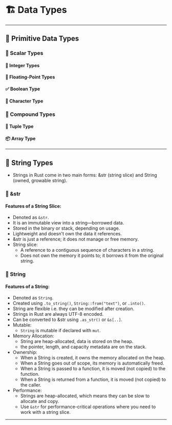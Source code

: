 # 🏗️ Data Types

* * *

## 🔑 Primitive Data Types

### 🔢 Scalar Types

#### 🔢 Integer Types

#### 🔣 Floating-Point Types

#### ✅ Boolean Type

#### 🔡 Character Type

### 🔑 Compound Types

#### 🔗 Tuple Type

#### 📦 Array Type

* * *

## 🔑 String Types

- Strings in Rust come in two main forms: &str (string slice) and String (owned, growable string).

### 📍 &str

#### Features of a String Slice:

- Denoted as `&str`.
- It is an immutable view into a string—borrowed data.
- Stored in the binary or stack, depending on usage.
- Lightweight and doesn't own the data it references.
- &str is just a reference; it does not manage or free memory.
- String slice:
  - A reference to a contiguous sequence of characters in a string.
  - Does not own the memory it points to; it borrows it from the original string.

### 🧵 String

#### Features of a String:

- Denoted as `String`.
- Created using `.to_string()`, `String::from("text")`, or `.into()`.
- String are flexible i.e. they can be modified after creation.
- Strings in Rust are always UTF-8 encoded.
- Can be converted to &str using `.as_str()` or `&s[..]`.
- Mutable:
  - `String` is mutable if declared with `mut`.
- Memory Allocation:
  - String are heap-allocated, data is stored on the heap.
  - the pointer, length, and capacity metadata are on the stack.
- Ownership:
  - When a String is created, it owns the memory allocated on the heap.
  - When a String goes out of scope, its memory is automatically freed.
  - When a String is passed to a function, it is moved (not copied) to the function.
  - When a String is returned from a function, it is moved (not copied) to the caller.
- Performance:
  - Strings are heap-allocated, which means they can be slow to allocate and copy.
  - Use `&str` for performance-critical operations where you need to work with a string slice.

* * *
